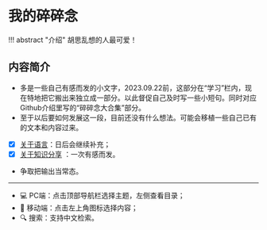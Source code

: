 # 我的碎碎念


!!! abstract "介绍"
    胡思乱想的人最可爱！


## 内容简介


- 多是一些自己有感而发的小文字，2023.09.22前，这部分在“学习”栏内，现在特地把它搬出来独立成一部分。以此督促自己及时写一些小短句。同时对应Github介绍里写的“碎碎念大合集”部分。
- 至于以后要如何发展这一段，目前还没有什么想法。可能会移植一些自己已有的文本和内容过来。


- [x] [关于语言](./About_language.md)：日后会继续补充；
- [x] [关于知识分享](./Knowledge_share.md) ：一次有感而发。

- 争取把输出当常态。



-----

- 💻 PC端：点击顶部导航栏选择主题，左侧查看目录；
- 📱 移动端：点击左上角图标选择内容；
- 🔍 搜索：支持中文检索。